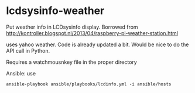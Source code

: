 lcdsysinfo-weather
==================

Put weather info in LCDsysinfo display. Borrowed from http://kontroller.blogspot.nl/2013/04/raspberry-pi-weather-station.html

uses yahoo weather. Code is already updated a bit.
Would be nice to do the API call in Python.

Requires a watchmousnkey file in the proper directory

Ansible:
use 
```
ansible-playbook ansible/playbooks/lcdinfo.yml -i ansible/hosts
```

